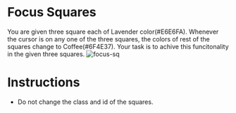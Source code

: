 # Focus Squares
You are given three square each of Lavender color(#E6E6FA). Whenever the cursor is on any one of the three squares, the colors of rest of the squares change to Coffee(#6F4E37).
Your task is to achive this funcitonality in the given three squares.
![focus-sq](https://user-images.githubusercontent.com/78275204/224813395-de5f1871-73bc-4684-ae41-98d45f33be6c.gif)


# Instructions 
- Do not change the class and id of the squares.
